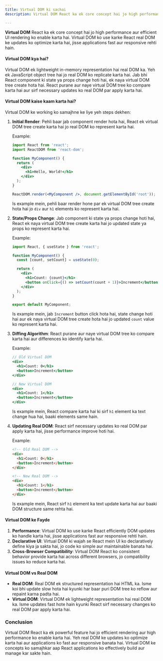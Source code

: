 ```yaml
---
title: Virtual DOM ki sachai
description: Virtual DOM React ka ek core concept hai jo high performance aur efficient UI rendering ko enable karta hai. Virtual DOM ko use karke React real DOM ke updates ko optimize karta hai, jisse applications fast aur responsive rehti hain.

---
```


**Virtual DOM** React ka ek core concept hai jo high performance aur efficient UI rendering ko enable karta hai. Virtual DOM ko use karke React real DOM ke updates ko optimize karta hai, jisse applications fast aur responsive rehti hain.

#### Virtual DOM kya hai?

Virtual DOM ek lightweight in-memory representation hai real DOM ka. Yeh ek JavaScript object tree hai jo real DOM ko replicate karta hai. Jab bhi React component ki state ya props change hoti hai, ek naya virtual DOM tree create hota hai. React purane aur naye virtual DOM tree ko compare karta hai aur sirf necessary updates ko real DOM par apply karta hai.

#### Virtual DOM kaise kaam karta hai?

Virtual DOM ke working ko samajhne ke liye yeh steps dekhen:

1. **Initial Render**: Pehli baar jab component render hota hai, React ek virtual DOM tree create karta hai jo real DOM ko represent karta hai.

   Example:
   ```jsx
   import React from 'react';
   import ReactDOM from 'react-dom';

   function MyComponent() {
     return (
       <div>
         <h1>Hello, World!</h1>
       </div>
     );
   }

   ReactDOM.render(<MyComponent />, document.getElementById('root'));
   ```

   Is example mein, pehli baar render hone par ek virtual DOM tree create hota hai jo `div` aur `h1` elements ko represent karta hai.

2. **State/Props Change**: Jab component ki state ya props change hoti hai, React ek naya virtual DOM tree create karta hai jo updated state ya props ko represent karta hai.

   Example:
   ```jsx
   import React, { useState } from 'react';

   function MyComponent() {
     const [count, setCount] = useState(0);

     return (
       <div>
         <h1>Count: {count}</h1>
         <button onClick={() => setCount(count + 1)}>Increment</button>
       </div>
     );
   }

   export default MyComponent;
   ```

   Is example mein, jab `Increment` button click hota hai, state change hoti hai aur ek naya virtual DOM tree create hota hai jo updated `count` value ko represent karta hai.

3. **Diffing Algorithm**: React purane aur naye virtual DOM tree ko compare karta hai aur differences ko identify karta hai.

   Example:
   ```jsx
   // Old Virtual DOM
   <div>
     <h1>Count: 0</h1>
     <button>Increment</button>
   </div>

   // New Virtual DOM
   <div>
     <h1>Count: 1</h1>
     <button>Increment</button>
   </div>
   ```

   Is example mein, React compare karta hai ki sirf `h1` element ka text change hua hai, baaki elements same hain.

4. **Updating Real DOM**: React sirf necessary updates ko real DOM par apply karta hai, jisse performance improve hoti hai.

   Example:
   ```html
   <!-- Old Real DOM -->
   <div>
     <h1>Count: 0</h1>
     <button>Increment</button>
   </div>

   <!-- New Real DOM -->
   <div>
     <h1>Count: 1</h1>
     <button>Increment</button>
   </div>
   ```

   Is example mein, React sirf `h1` element ka text update karta hai aur baaki DOM structure same rehta hai.

#### Virtual DOM ke Fayde

1. **Performance**: Virtual DOM ko use karke React efficiently DOM updates ko handle karta hai, jisse applications fast aur responsive rehti hain.
2. **Declarative UI**: Virtual DOM ki wajah se React mein UI ko declaratively define kiya ja sakta hai, jo code ko simple aur maintainable banata hai.
3. **Cross-Browser Compatibility**: Virtual DOM React ko consistent behavior provide karta hai across different browsers, jo compatibility issues ko reduce karta hai.

#### Virtual DOM vs Real DOM

- **Real DOM**: Real DOM ek structured representation hai HTML ka. Isme koi bhi update slow hota hai kyunki har baar puri DOM tree ko reflow aur repaint karna padta hai.
- **Virtual DOM**: Virtual DOM ek lightweight representation hai real DOM ka. Isme updates fast hote hain kyunki React sirf necessary changes ko real DOM par apply karta hai.

### Conclusion

Virtual DOM React ka ek powerful feature hai jo efficient rendering aur high performance ko enable karta hai. Yeh real DOM ke updates ko optimize karta hai aur applications ko fast aur responsive banata hai. Virtual DOM ke concepts ko samajhkar aap React applications ko effectively build aur manage kar sakte hain.